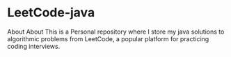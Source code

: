 # LeetCode-java
About About This is a Personal repository where I store my java solutions to algorithmic problems from LeetCode, a popular platform for practicing coding interviews.
